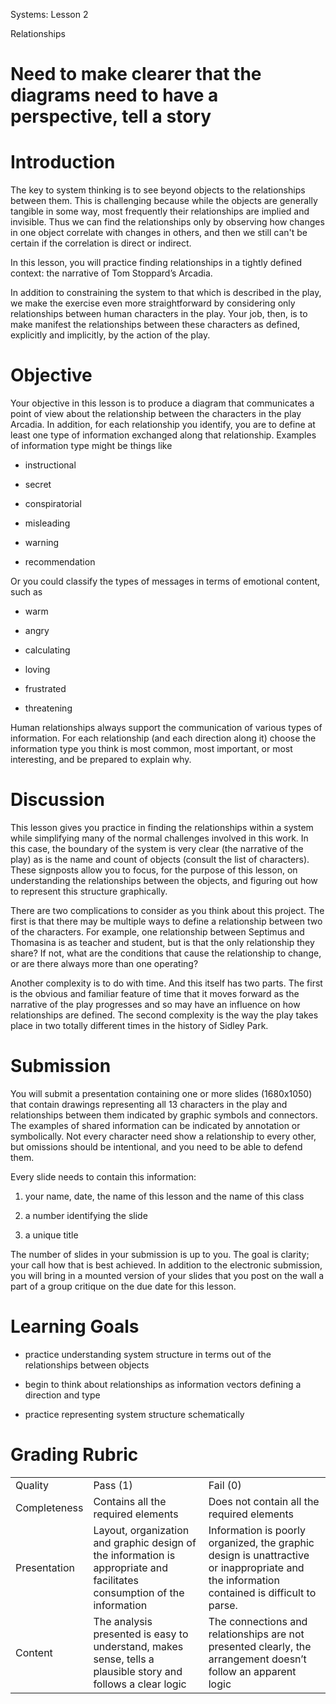 Systems: Lesson 2

Relationships

# Need to make clearer that the diagrams need to have a perspective, tell a story

# Introduction

The key to system thinking is to see beyond objects to the relationships between them. This is challenging because while the objects are generally tangible in some way, most frequently their relationships are implied and invisible.  Thus we can find the relationships only by observing how changes in one object correlate with changes in others, and then we still can't be certain if the correlation is direct or indirect.  

In this lesson, you will practice finding relationships in a tightly defined context: the narrative of Tom Stoppard’s Arcadia.  

In addition to constraining the system to that which is described in the play, we make the exercise even more straightforward by considering only relationships between human characters in the play.  Your job, then, is to make manifest the relationships between these characters as defined, explicitly and implicitly, by the action of the play.

# Objective

Your objective in this lesson is to produce a diagram that communicates a point of view about the relationship between the characters in the play Arcadia.  In addition, for each relationship you identify, you are to define at least one type of information exchanged along that relationship.  Examples of information type might be things like 

* instructional

* secret

* conspiratorial

* misleading

* warning

* recommendation

Or you could classify the types of messages in terms of emotional content, such as

* warm

* angry

* calculating

* loving

* frustrated

* threatening

Human relationships always support the communication of various types of information.  For each relationship (and each direction along it) choose the information type you think is most common, most important, or most interesting, and be prepared to explain why.  

# Discussion

This lesson gives you practice in finding the relationships within a system while simplifying many of the normal challenges involved in this work.  In this case, the boundary of the system is very clear (the narrative of the play) as is the name and count of objects (consult the list of characters).  These signposts allow you to focus, for the purpose of this lesson, on understanding the relationships between the objects, and figuring out how to represent this structure graphically.

There are two complications to consider as you think about this project.  The first is that there may be multiple ways to define a relationship between two of the characters.  For example, one relationship between Septimus and Thomasina is as teacher and student, but is that the only relationship they share? If not, what are the conditions that cause the relationship to change, or are there always more than one operating?

Another complexity is to do with time.  And this itself has two parts.  The first is the obvious and familiar feature of time that it moves forward as the narrative of the play progresses and so may have an influence on how relationships are defined.  The second complexity is the way the play takes place in two totally different times in the history of Sidley Park.

# Submission

You will submit a presentation containing one or more slides (1680x1050) that contain drawings representing all 13 characters in the play and relationships between them indicated by graphic symbols and connectors.  The examples of shared information can be indicated by annotation or symbolically.  Not every character need show a relationship to every other, but omissions should be intentional, and you need to be able to defend them.

Every slide needs to contain this information:

1. your name, date, the name of this lesson and the name of this class 

2. a number identifying the slide

3. a unique title

The number of slides in your submission is up to you.  The goal is clarity; your call how that is best achieved. In addition to the electronic submission, you will bring in a mounted version of your slides that you post on the wall a part of a group critique on the due date for this lesson.

# Learning Goals

* practice understanding system structure in terms out of the relationships between objects

* begin to think about relationships as information vectors defining a direction and type

* practice representing system structure schematically

# Grading Rubric

<table>
  <tr>
    <td>Quality</td>
    <td>Pass (1)</td>
    <td>Fail (0)</td>
  </tr>
  <tr>
    <td>Completeness</td>
    <td>Contains all the required elements</td>
    <td>Does not contain all the required elements</td>
  </tr>
  <tr>
    <td>Presentation</td>
    <td>Layout, organization and graphic design of the information is appropriate and facilitates consumption of the information</td>
    <td>Information is poorly organized, the graphic design is unattractive or inappropriate and the information contained is difficult to parse.</td>
  </tr>
  <tr>
    <td>Content</td>
    <td>The analysis presented is easy to understand, makes sense, tells a plausible story and follows a clear logic </td>
    <td>The connections and relationships are not presented clearly, the arrangement doesn’t follow an apparent logic</td>
  </tr>
</table>


